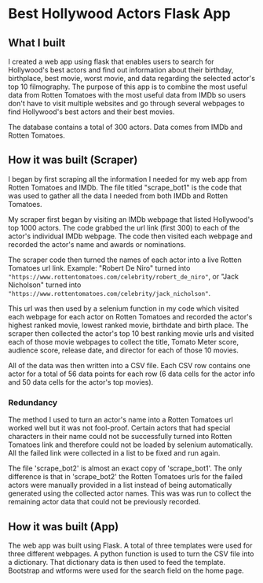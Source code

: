 # Best Hollywood Actors Flask App

## What I built

I created a web app using flask that enables users to search for Hollywood's best actors and find out information about their birthday, birthplace, best movie, worst movie, and data regarding the selected actor's top 10 filmography. The purpose of this app is to combine the most useful data from Rotten Tomatoes with the most useful data from IMDb so users don't have to visit multiple websites and go through several webpages to find Hollywood's best actors and their best movies.

The database contains a total of 300 actors. Data comes from IMDb and Rotten Tomatoes.

## How it was built (Scraper)

I began by first scraping all the information I needed for my web app from Rotten Tomatoes and IMDb. The file titled "scrape_bot1" is the code that was used to gather all the data I needed from both IMDb and Rotten Tomatoes.

My scraper first began by visiting an IMDb webpage that listed Hollywood's top 1000 actors. The code grabbed the url link (first 300) to each of the actor's individual IMDb webpage. The code then visited each webpage and recorded the actor's name and awards or nominations.

The scraper code then turned the names of each actor into a live Rotten Tomatoes url link. Example: "Robert De Niro" turned into ```"https://www.rottentomatoes.com/celebrity/robert_de_niro"```, or "Jack Nicholson" turned into ```"https://www.rottentomatoes.com/celebrity/jack_nicholson"```.

This url was then used by a selenium function in my code which visited each webpage for each actor on Rotten Tomatoes and recorded the actor's highest ranked movie, lowest ranked movie, birthdate and birth place. The scraper then collected the actor's top 10 best ranking movie urls and visited each of those movie webpages to collect the title, Tomato Meter score, audience score, release date, and director for each of those 10 movies.

All of the data was then written into a CSV file. Each CSV row contains one actor for a total of 56 data points for each row (6 data cells for the actor info and 50 data cells for the actor's top movies).

### Redundancy

The method I used to turn an actor's name into a Rotten Tomatoes url worked well but it was not fool-proof. Certain actors that had special characters in their name could not be successfully turned  into Rotten Tomatoes link and therefore could not be loaded by selenium automatically.
All the failed link were collected in a list to be fixed and run again.

The file 'scrape_bot2' is almost an exact copy of 'scrape_bot1'. The only difference is that in 'scrape_bot2' the Rotten Tomatoes urls for the failed actors were manually provided in a list instead of being automatically generated using the collected actor names. This was was run to collect the remaining actor data that could not be previously recorded.

## How it was built (App)

The web app was built using Flask. A total of three templates were used for three different webpages. A python function is used to turn the CSV file into a dictionary. That dictionary data is then used to feed the template. Bootstrap and wtforms were used for the search field on the home page. 
